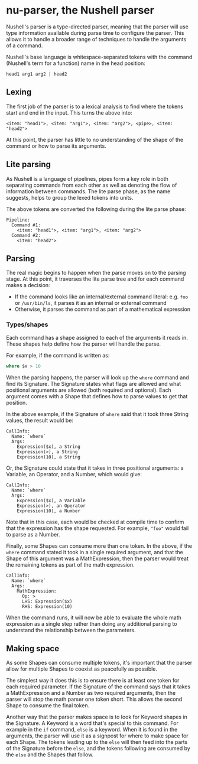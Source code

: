 # nu-parser, the Nushell parser

Nushell's parser is a type-directed parser, meaning that the parser will use type information available during parse time to configure the parser. This allows it to handle a broader range of techniques to handle the arguments of a command.

Nushell's base language is whitespace-separated tokens with the command (Nushell's term for a function) name in the head position:

```
head1 arg1 arg2 | head2
```

## Lexing

The first job of the parser is to a lexical analysis to find where the tokens start and end in the input. This turns the above into:

```
<item: "head1">, <item: "arg1">, <item: "arg2">, <pipe>, <item: "head2">
```

At this point, the parser has little to no understanding of the shape of the command or how to parse its arguments.

## Lite parsing

As Nushell is a language of pipelines, pipes form a key role in both separating commands from each other as well as denoting the flow of information between commands. The lite parse phase, as the name suggests, helps to group the lexed tokens into units.

The above tokens are converted the following during the lite parse phase:

```
Pipeline:
  Command #1:
    <item: "head1">, <item: "arg1">, <item: "arg2">
  Command #2:
    <item: "head2">
```

## Parsing

The real magic begins to happen when the parse moves on to the parsing stage. At this point, it traverses the lite parse tree and for each command makes a decision:

* If the command looks like an internal/external command literal: e.g. `foo` or `/usr/bin/ls`, it parses it as an internal or external command
* Otherwise, it parses the command as part of a mathematical expression

### Types/shapes

Each command has a shape assigned to each of the arguments it reads in. These shapes help define how the parser will handle the parse.

For example, if the command is written as:

```sql
where $x > 10
```

When the parsing happens, the parser will look up the `where` command and find its Signature. The Signature states what flags are allowed and what positional arguments are allowed (both required and optional). Each argument comes with a Shape that defines how to parse values to get that position.

In the above example, if the Signature of `where` said that it took three String values, the result would be:

```
CallInfo:
  Name: `where`
  Args:
    Expression($x), a String
    Expression(>), a String
    Expression(10), a String
```

Or, the Signature could state that it takes in three positional arguments: a Variable, an Operator, and a Number, which would give:

```
CallInfo:
  Name: `where`
  Args:
    Expression($x), a Variable
    Expression(>), an Operator
    Expression(10), a Number
```

Note that in this case, each would be checked at compile time to confirm that the expression has the shape requested. For example, `"foo"` would fail to parse as a Number.

Finally, some Shapes can consume more than one token. In the above, if the `where` command stated it took in a single required argument, and that the Shape of this argument was a MathExpression, then the parser would treat the remaining tokens as part of the math expression.

```
CallInfo:
  Name: `where`
  Args:
    MathExpression:
      Op: >
      LHS: Expression($x)
      RHS: Expression(10)
```

When the command runs, it will now be able to evaluate the whole math expression as a single step rather than doing any additional parsing to understand the relationship between the parameters.

## Making space

As some Shapes can consume multiple tokens, it's important that the parser allow for multiple Shapes to coexist as peacefully as possible.

The simplest way it does this is to ensure there is at least one token for each required parameter. If the Signature of the command says that it takes a MathExpression and a Number as two required arguments, then the parser will stop the math parser one token short. This allows the second Shape to consume the final token.

Another way that the parser makes space is to look for Keyword shapes in the Signature. A Keyword is a word that's special to this command. For example in the `if` command, `else` is a keyword. When it is found in the arguments, the parser will use it as a signpost for where to make space for each Shape. The tokens leading up to the `else` will then feed into the parts of the Signature before the `else`, and the tokens following are consumed by the `else` and the Shapes that follow.
